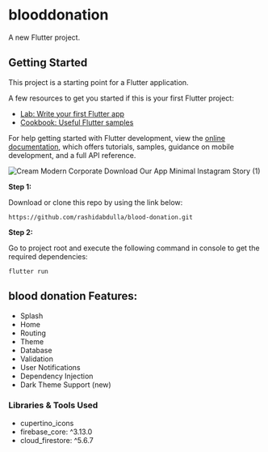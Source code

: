 # blooddonation

A new Flutter project.

## Getting Started

This project is a starting point for a Flutter application.

A few resources to get you started if this is your first Flutter project:

- [Lab: Write your first Flutter app](https://docs.flutter.dev/get-started/codelab)
- [Cookbook: Useful Flutter samples](https://docs.flutter.dev/cookbook)

For help getting started with Flutter development, view the
[online documentation](https://docs.flutter.dev/), which offers tutorials,
samples, guidance on mobile development, and a full API reference.



![Cream Modern Corporate Download Our App Minimal Instagram Story (1)](https://github.com/user-attachments/assets/724b2db8-4024-4e62-bef2-fc16d224f6be)

 
**Step 1:**

Download or clone this repo by using the link below:

```
https://github.com/rashidabdulla/blood-donation.git
```

**Step 2:**

Go to project root and execute the following command in console to get the required dependencies: 

```
flutter run
```

## blood donation Features:

* Splash
* Home
* Routing
* Theme
* Database
* Validation
* User Notifications
* Dependency Injection
* Dark Theme Support (new)

### Libraries & Tools Used
  * cupertino_icons
  *  firebase_core: ^3.13.0
  * cloud_firestore: ^5.6.7

